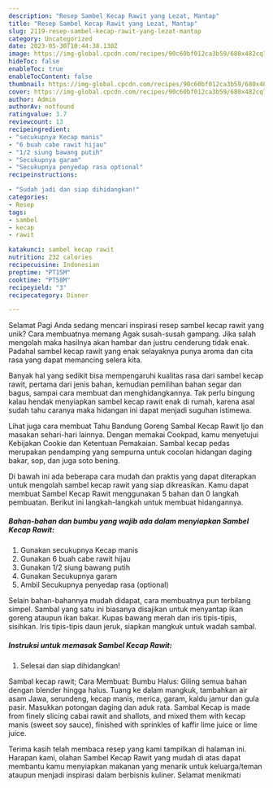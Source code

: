 ```yaml
---
description: "Resep Sambel Kecap Rawit yang Lezat, Mantap"
title: "Resep Sambel Kecap Rawit yang Lezat, Mantap"
slug: 2119-resep-sambel-kecap-rawit-yang-lezat-mantap
category: Uncategorized
date: 2023-05-30T10:44:38.130Z
image: https://img-global.cpcdn.com/recipes/90c60bf012ca3b59/680x482cq70/sambel-kecap-rawit-foto-resep-utama.jpg
hideToc: false
enableToc: true
enableTocContent: false
thumbnail: https://img-global.cpcdn.com/recipes/90c60bf012ca3b59/680x482cq70/sambel-kecap-rawit-foto-resep-utama.jpg
cover: https://img-global.cpcdn.com/recipes/90c60bf012ca3b59/680x482cq70/sambel-kecap-rawit-foto-resep-utama.jpg
author: Admin
authorAv: notfound
ratingvalue: 3.7
reviewcount: 13
recipeingredient:
- "secukupnya Kecap manis"
- "6 buah cabe rawit hijau"
- "1/2 siung bawang putih"
- "Secukupnya garam"
- "Secukupnya penyedap rasa optional"
recipeinstructions:

- "Sudah jadi dan siap dihidangkan!"
categories:
- Resep
tags:
- sambel
- kecap
- rawit

katakunci: sambel kecap rawit 
nutrition: 232 calories
recipecuisine: Indonesian
preptime: "PT15M"
cooktime: "PT58M"
recipeyield: "3"
recipecategory: Dinner

---
```



Selamat Pagi Anda sedang mencari inspirasi resep sambel kecap rawit yang unik? Cara membuatnya memang Agak susah-susah gampang. Jika salah mengolah maka hasilnya akan hambar dan justru cenderung tidak enak. Padahal sambel kecap rawit yang enak selayaknya punya aroma dan cita rasa yang dapat memancing selera kita.


Banyak hal yang sedikit bisa mempengaruhi kualitas rasa dari sambel kecap rawit, pertama dari jenis bahan, kemudian pemilihan bahan segar dan bagus, sampai cara membuat dan menghidangkannya. Tak perlu bingung kalau hendak menyiapkan sambel kecap rawit enak di rumah, karena asal sudah tahu caranya maka hidangan ini dapat menjadi suguhan istimewa.

Lihat juga cara membuat Tahu Bandung Goreng Sambal Kecap Rawit Ijo dan masakan sehari-hari lainnya. Dengan memakai Cookpad, kamu menyetujui Kebijakan Cookie dan Ketentuan Pemakaian. Sambal kecap pedas merupakan pendamping yang sempurna untuk cocolan hidangan daging bakar, sop, dan juga soto bening.


Di bawah ini ada beberapa cara mudah dan praktis yang dapat diterapkan untuk mengolah sambel kecap rawit yang siap dikreasikan. Kamu dapat membuat Sambel Kecap Rawit menggunakan 5 bahan dan 0 langkah pembuatan. Berikut ini langkah-langkah untuk membuat hidangannya.

<!--inarticleads1-->

##### Bahan-bahan dan bumbu yang wajib ada dalam menyiapkan Sambel Kecap Rawit:

1. Gunakan secukupnya Kecap manis
1. Gunakan 6 buah cabe rawit hijau
1. Gunakan 1/2 siung bawang putih
1. Gunakan Secukupnya garam
1. Ambil Secukupnya penyedap rasa (optional)


Selain bahan-bahannya mudah didapat, cara membuatnya pun terbilang simpel. Sambal yang satu ini biasanya disajikan untuk menyantap ikan goreng ataupun ikan bakar. Kupas bawang merah dan iris tipis-tipis, sisihkan. Iris tipis-tipis daun jeruk, siapkan mangkuk untuk wadah sambal. 

<!--inarticleads2-->

##### Instruksi untuk memasak Sambel Kecap Rawit:


1. Selesai dan siap dihidangkan!

Sambal kecap rawit; Cara Membuat: Bumbu Halus: Giling semua bahan dengan blender hingga halus. Tuang ke dalam mangkuk, tambahkan air asam Jawa, serundeng, kecap manis, merica, garam, kaldu jamur dan gula pasir. Masukkan potongan daging dan aduk rata. Sambal Kecap is made from finely slicing cabai rawit and shallots, and mixed them with kecap manis (sweet soy sauce), finished with sprinkles of kaffir lime juice or lime juice. 

Terima kasih telah membaca resep yang kami tampilkan di halaman ini. Harapan kami, olahan Sambel Kecap Rawit yang mudah di atas dapat membantu kamu menyiapkan makanan yang menarik untuk keluarga/teman ataupun menjadi inspirasi dalam berbisnis kuliner. Selamat menikmati
